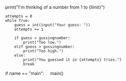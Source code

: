 print("I'm thinking of a number from 1 to {limit}")
    
    attempts = 0
    while True:
        guess = int(input("Your guess: "))  
        attempts += 1
        
        if guess < gussingnumber:
            print("Too low.")
        elif guess > gussingnumber:
            print("Too high.")
        else:
            print("You guessed it in {attempts} tries.")
            break

if name == "main":
    main()
